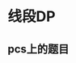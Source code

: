 # 线段DP

## pcs上的题目
<wc-pcs-list-by-tags base="<%- USER.pcs%>" tags="rbook,线型dp" preifx=""></wc-pcs-list-by-tags>
